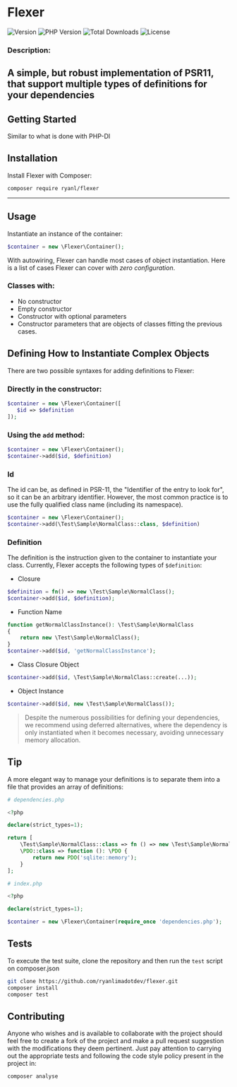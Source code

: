 # Flexer
![Version](https://img.shields.io/packagist/v/ryanl/flexer)
![PHP Version](https://img.shields.io/packagist/php-v/ryanl/flexer)
![Total Downloads](https://img.shields.io/packagist/dt/ryanl/flexer)
![License](https://img.shields.io/packagist/l/ryanl/flexer)

### Description:
A simple, but robust implementation of PSR11, that support multiple types of definitions for
your dependencies
---

## Getting Started

Similar to what is done with PHP-DI

## Installation
Install Flexer with Composer:
```shell
composer require ryanl/flexer
```
---
## Usage
Instantiate an instance of the container:
```php
$container = new \Flexer\Container();
```
With autowiring, Flexer can handle most cases of object instantiation. Here is a list of cases Flexer can cover with _zero configuration_.

### Classes with:
* No constructor
* Empty constructor
* Constructor with optional parameters
* Constructor parameters that are objects of classes fitting the previous cases.

## Defining How to Instantiate Complex Objects
There are two possible syntaxes for adding definitions to Flexer:

### Directly in the constructor:
```php
$container = new \Flexer\Container([
   $id => $definition 
]);
```

### Using the `add` method:
```php
$container = new \Flexer\Container();
$container->add($id, $definition)
```

### Id
The id can be, as defined in PSR-11, the "Identifier of the entry to look for", so it can be an arbitrary identifier. However, the most common practice is to use the fully qualified class name (including its namespace).

```php
$container = new \Flexer\Container();
$container->add(\Test\Sample\NormalClass::class, $definition)
```

### Definition
The definition is the instruction given to the container to instantiate your class. Currently, Flexer accepts the following types of `$definition`:

* Closure

```php
$definition = fn() => new \Test\Sample\NormalClass();
$container->add($id, $definition);
```

* Function Name

```php
function getNormalClassInstance(): \Test\Sample\NormalClass
{
    return new \Test\Sample\NormalClass();
}
$container->add($id, 'getNormalClassInstance');
```

* Class Closure Object

```php
$container->add($id, \Test\Sample\NormalClass::create(...));
```

* Object Instance

```php
$container->add($id, new \Test\Sample\NormalClass());
```

> Despite the numerous possibilities for defining your dependencies, we recommend using deferred alternatives, where the dependency is only instantiated when it becomes necessary, avoiding unnecessary memory allocation.

## Tip
A more elegant way to manage your definitions is to separate them into a file that provides an array of definitions:

```php
# dependencies.php

<?php

declare(strict_types=1);

return [
    \Test\Sample\NormalClass::class => fn () => new \Test\Sample\NormalClass(),
    \PDO::class => function (): \PDO {
        return new PDO('sqlite::memory');
    }
];
```

```php
# index.php

<?php

declare(strict_types=1);

$container = new \Flexer\Container(require_once 'dependencies.php');
```

## Tests
To execute the test suite, clone the repository and then run the `test` script on composer.json
```bash
git clone https://github.com/ryanlimadotdev/flexer.git
composer install
composer test
```

## Contributing
Anyone who wishes and is available to collaborate with the project should feel free to create a fork of the project and make a pull request suggestion with the modifications they deem pertinent. Just pay attention to carrying out the appropriate tests and following the code style policy present in the project in:
```bash
composer analyse
```
